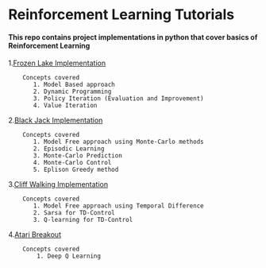 # Reinforcement Learning Tutorials

#### This repo contains project implementations in python that cover basics of Reinforcement Learning   

1.[Frozen Lake Implementation](FrozenLakeMDP)

        Concepts covered
           1. Model Based approach
           2. Dynamic Programming                                            
           3. Policy Iteration (Evaluation and Improvement)
           4. Value Iteration
           
 
2.[Black Jack Implementation](BlackJackMonteCarlo)
       
        Concepts covered
           1. Model Free approach using Monte-Carlo methods
           2. Episodic Learning
           3. Monte-Carlo Prediction                                            
           4. Monte-Carlo Control
           5. Eplison Greedy method
          
       
3.[Cliff Walking Implementation](CliffWalkingTemporalDifference)
       
        Concepts covered
           1. Model Free approach using Temporal Difference
           2. Sarsa for TD-Control                                            
           3. Q-learning for TD-Control
           
4.[Atari Breakout](DQN)
        
        Concepts covered
            1. Deep Q Learning
          
           
